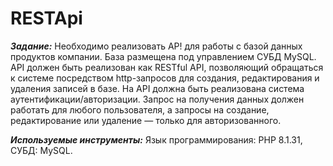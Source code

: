 # RESTApi
_______Задание:_______
Необходимо реализовать АР! для работы с базой данных продуктов компании. База
размещена под управлением СУБД MySQL. АРI должен быть реализован как RESTful
API, позволяющий обращаться к системе посредством http-запросов для создания,
редактирования и удаления записей в базе.
На АРI должна быть реализована система аутентификации/авторизации. Запрос на
получения данных должен работать для любого пользователя, а запросы на создание,
редактирование или удаление — только для авторизованного.

_______Используемые инструменты:_______
Язык программирования: PHP 8.1.31,
СУБД: MySQL.
